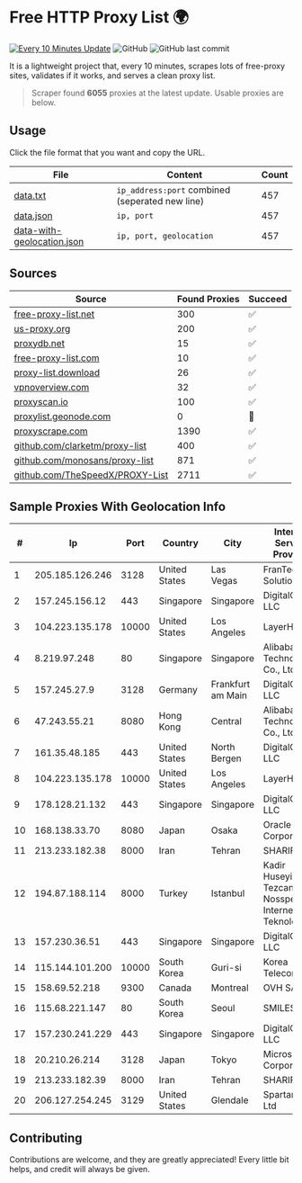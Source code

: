 
# Free HTTP Proxy List 🌍

[![Every 10 Minutes Update](https://github.com/mertguvencli/http-proxy-list/actions/workflows/main.yml/badge.svg?branch=main)](https://github.com/mertguvencli/http-proxy-list/actions/workflows/main.yml)
![GitHub](https://img.shields.io/github/license/mertguvencli/http-proxy-list)
![GitHub last commit](https://img.shields.io/github/last-commit/mertguvencli/http-proxy-list)

It is a lightweight project that, every 10 minutes, scrapes lots of free-proxy sites, validates if it works, and serves a clean proxy list.


> Scraper found **6055** proxies at the latest update. Usable proxies are below.

## Usage

Click the file format that you want and copy the URL.


|File|Content|Count|
|----|-------|-----|
|[data.txt](https://raw.githubusercontent.com/mertguvencli/http-proxy-list/main/proxy-list/data.txt)|`ip_address:port` combined (seperated new line)|457|
|[data.json](https://raw.githubusercontent.com/mertguvencli/http-proxy-list/main/proxy-list/data.json)|`ip, port`|457|
|[data-with-geolocation.json](https://raw.githubusercontent.com/mertguvencli/http-proxy-list/main/proxy-list/data-with-geolocation.json)|`ip, port, geolocation`|457|

## Sources

|Source|Found Proxies|Succeed|
|------|-------------|-------|
|[free-proxy-list.net](https://free-proxy-list.net)|300|✅|
|[us-proxy.org](https://www.us-proxy.org)|200|✅|
|[proxydb.net](http://proxydb.net)|15|✅|
|[free-proxy-list.com](https://free-proxy-list.com/?page=&port=&type%5B%5D=http&type%5B%5D=https&up_time=0&search=Search)|10|✅|
|[proxy-list.download](https://www.proxy-list.download/HTTP)|26|✅|
|[vpnoverview.com](https://vpnoverview.com/privacy/anonymous-browsing/free-proxy-servers)|32|✅|
|[proxyscan.io](https://www.proxyscan.io)|100|✅|
|[proxylist.geonode.com](https://proxylist.geonode.com/api/proxy-list?limit=300&page=1&sort_by=lastChecked&sort_type=desc&protocols=http,https)|0|🚫|
|[proxyscrape.com](https://api.proxyscrape.com/v2/?request=displayproxies&protocol=http&timeout=10000&country=all&ssl=all&anonymity=all)|1390|✅|
|[github.com/clarketm/proxy-list](https://raw.githubusercontent.com/clarketm/proxy-list/master/proxy-list-raw.txt)|400|✅|
|[github.com/monosans/proxy-list](https://raw.githubusercontent.com/monosans/proxy-list/main/proxies/http.txt)|871|✅|
|[github.com/TheSpeedX/PROXY-List](https://raw.githubusercontent.com/TheSpeedX/PROXY-List/master/http.txt)|2711|✅|


## Sample Proxies With Geolocation Info

|#|Ip|Port|Country|City|Internet Service Provider|
|-|--|----|-------|----|-------------------------|
|1|205.185.126.246|3128|United States|Las Vegas|FranTech Solutions|
|2|157.245.156.12|443|Singapore|Singapore|DigitalOcean, LLC|
|3|104.223.135.178|10000|United States|Los Angeles|LayerHost|
|4|8.219.97.248|80|Singapore|Singapore|Alibaba (US) Technology Co., Ltd.|
|5|157.245.27.9|3128|Germany|Frankfurt am Main|DigitalOcean, LLC|
|6|47.243.55.21|8080|Hong Kong|Central|Alibaba (US) Technology Co., Ltd.|
|7|161.35.48.185|443|United States|North Bergen|DigitalOcean, LLC|
|8|104.223.135.178|10000|United States|Los Angeles|LayerHost|
|9|178.128.21.132|443|Singapore|Singapore|DigitalOcean, LLC|
|10|168.138.33.70|8080|Japan|Osaka|Oracle Corporation|
|11|213.233.182.38|8000|Iran|Tehran|SHARIF-EDU|
|12|194.87.188.114|8000|Turkey|Istanbul|Kadir Huseyin Tezcan Nosspeed Internet Teknolojileri|
|13|157.230.36.51|443|Singapore|Singapore|DigitalOcean, LLC|
|14|115.144.101.200|10000|South Korea|Guri-si|Korea Telecom|
|15|158.69.52.218|9300|Canada|Montreal|OVH SAS|
|16|115.68.221.147|80|South Korea|Seoul|SMILESERV|
|17|157.230.241.229|443|Singapore|Singapore|DigitalOcean, LLC|
|18|20.210.26.214|3128|Japan|Tokyo|Microsoft Corporation|
|19|213.233.182.39|8000|Iran|Tehran|SHARIF-EDU|
|20|206.127.254.245|3129|United States|Glendale|Spartan Host Ltd|



## Contributing

Contributions are welcome, and they are greatly appreciated! Every
little bit helps, and credit will always be given.

